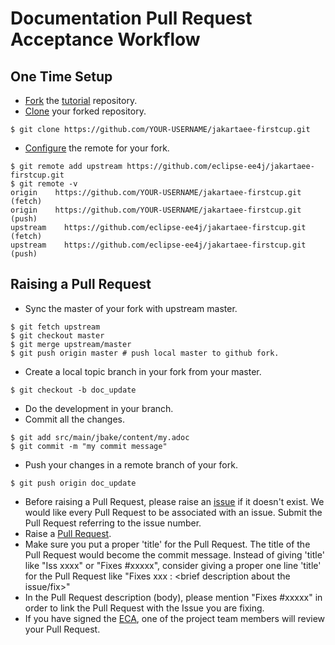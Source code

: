 # Documentation Pull Request Acceptance Workflow

## One Time Setup
* [Fork](https://help.github.com/articles/fork-a-repo/) the
[tutorial](https://github.com/eclipse-ee4j/jakartaee-firstcup/) repository.
* [Clone](https://help.github.com/articles/cloning-a-repository/)
your forked repository.
```
$ git clone https://github.com/YOUR-USERNAME/jakartaee-firstcup.git
```
* [Configure](https://help.github.com/articles/configuring-a-remote-for-a-fork/)
the remote for your fork.
```
$ git remote add upstream https://github.com/eclipse-ee4j/jakartaee-firstcup.git
$ git remote -v
origin    https://github.com/YOUR-USERNAME/jakartaee-firstcup.git (fetch)
origin    https://github.com/YOUR-USERNAME/jakartaee-firstcup.git (push)
upstream    https://github.com/eclipse-ee4j/jakartaee-firstcup.git (fetch)
upstream    https://github.com/eclipse-ee4j/jakartaee-firstcup.git (push)
```
## Raising a Pull Request
* Sync the master of your fork with upstream master.
```
$ git fetch upstream
$ git checkout master
$ git merge upstream/master
$ git push origin master # push local master to github fork.
```
* Create a local topic branch in your fork from your master.
```
$ git checkout -b doc_update
```
* Do the development in your branch.
* Commit all the changes.
```
$ git add src/main/jbake/content/my.adoc
$ git commit -m "my commit message"
```
* Push your changes in a remote branch of your fork.
```
$ git push origin doc_update
```
* Before raising a Pull Request, please raise an
[issue](https://github.com/eclipse-ee4j/jakartaee-firstcup/issues)
if it doesn't exist. We would like every Pull Request to be associated
with an issue. Submit the Pull Request referring to the issue number.
* Raise a [Pull Request](https://github.com/eclipse-ee4j/jakartaee-firstcup/pulls).
* Make sure you put a proper 'title' for the Pull Request. The title of
the Pull Request would become the commit message. Instead of giving
'title' like "Iss xxxx" or "Fixes #xxxxx", consider giving a proper one
line 'title' for the Pull Request like "Fixes xxx : <brief description
about the issue/fix>"
* In the Pull Request description (body), please mention "Fixes #xxxxx"
in order to link the Pull Request with the Issue you are fixing.
* If you have signed the [ECA](https://www.eclipse.org/legal/ECA.php),
one of the project team members will review your Pull Request.
